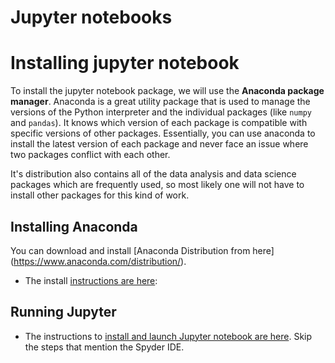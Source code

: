 # Jupyter notebooks

# Installing jupyter notebook

To install the jupyter notebook package, we will use the **Anaconda package manager**. Anaconda is a great utility package that is used to manage the versions of the Python interpreter and the individual packages (like `numpy` and `pandas`). It knows which version of each package is compatible with specific versions of other packages. Essentially, you can use anaconda to install the latest version of each package and never face an issue where two packages conflict with each other.

It's distribution also contains all of the data analysis and data science packages which are frequently used, so most likely one will not have to install other packages for this kind of work. 

## Installing Anaconda

You can download and install [Anaconda Distribution from here] (https://www.anaconda.com/distribution/).

- The install [instructions are here](https://docs.anaconda.com/anaconda/install/):

## Running Jupyter

- The instructions to [install and launch Jupyter notebook are here](https://docs.anaconda.com/anaconda/user-guide/getting-started/). Skip the steps that mention the Spyder IDE.

 
  